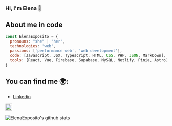 ### Hi, I'm Elena 👋

## About me in code

```javascript
const ElenaExposito = {
  pronouns: "she" | "her",
  technologies: 'web',
  passions: ['performance web', 'web development'],
  code: [Javascript, JSX, Typescript, HTML, CSS, PHP, JSON, MarkDown],
  tools: [React, Vue, Firebase, Supabase, MySQL, Netlify, Pinia, Astro],
}
```

## You can find me 🌍:
- [Linkedin](https://www.linkedin.com/in/elena-exp%C3%B3sito-lara/)

<a href="https://www.linkedin.com/in/elena-exp%C3%B3sito-lara/">
  <img align "left" alt="ElenaExposito | Linkedin" width="21px" src="https://raw.githubusercontent.com/anuraghazra/master/assets/twitter.svg" />
</a>

![ElenaExposito's github stats](https://github-readme-stats.vercel.app/api?username=ElenaExposito)
<!--
**ElenaExposito/ElenaExposito** is a ✨ _special_ ✨ repository because its `README.md` (this file) appears on your GitHub profile.

Here are some ideas to get you started:

- 🔭 I’m currently working on ...
- 🌱 I’m currently learning ...
- 👯 I’m looking to collaborate on ...
- 🤔 I’m looking for help with ...
- 💬 Ask me about ...
- 📫 How to reach me: ...
- 😄 Pronouns: ...
- ⚡ Fun fact: ...
-->
